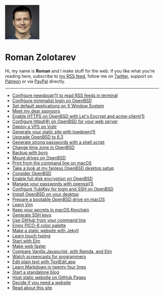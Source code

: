 <div class="picture"><img class="picture__avatar" src="/avatar.jpeg" width="112" height="112" alt="Avatar"></div>

# Roman Zolotarev

Hi, my name is **Roman** and I make stuff for the web. If you like what
you're reading here, subscribe to [my RSS feed](/rss.xml), follow me on
[Twitter](/twitter.html), support on [Patreon](/patreon.html) or via
[PayPal](/paypal.html) directly.

---

- [Configure newsboat(1) to read RSS feeds in&nbsp;terminal](/newsboat.html "6 May 2018")
- [Configure minimalist login on OpenBSD](/openbsd/login.html "1 May 2018")
- [Set default applications on X Window System](/openbsd/mime.html "1 May 2018")
- [Meet my dear sponsors](/sponsors.html "24 Apr 2018")
- [Enable HTTPS on OpenBSD with Let's Encrypt and acme-client(1)](/openbsd/acme-client.html "13 Apr 2018")
- [Configure httpd(8) on OpenBSD for your web server](/openbsd/webserver.html "12 Apr 2018")
- [Deploy a VPS on Vultr](/vultr.html "11 Apr 2018")
- [Generate your static site with lowdown(1)](/ssg.html "07 Apr 2018")
- [Upgrade OpenBSD to 6.3](/openbsd/upgrade.html "03 Apr 2018")
- [Generate strong passwords with a shell script](/diceware.html "30 Mar 2018")
- [Change time zone in OpenBSD](/openbsd/timezone.html "16 Mar 2018")
- [Backup with borg](/backup.html "02 Mar 2018")
- [Mount drives on OpenBSD](/openbsd/mount.html "01 Mar 2018")
- [Print from the command line on macOS](/macos/cups.html "27 Feb 2018")
- [Take a look at my fanless OpenBSD desktop setup](/setup.html "17 Nov 2017")
- [Consider OpenBSD](/openbsd/why.html "15 Nov 2017")
- [Enable full disk encryption on OpenBSD](/openbsd/fde.html "02 Nov 2017")
- [Manage your passwords with openssl(1)](/pass.html "10 Oct 2017")
- [Configure YubiKey for login and SSH on OpenBSD](/openbsd/yubikey.html "01 Sep 2017")
- [Install OpenBSD on your desktop](/openbsd/install.html "20 Sep 2017")
- [Prepare a bootable OpenBSD drive on macOS](/macos/openbsd.html "19 Sep 2017")
- [Learn Vim](/vim.html "26 Aug 2017")
- [Keep your secrets in macOS Keychain](/macos/keychain.html "16 May 2017")
- [Generate SSH keys](/ssh.html "01 May 2017")
- [Use GitHub from your command line](/github.html "16 Apr 2017")
- [Enjoy PICO-8 color palette](/pico-8-color-palette/index.html "04 Dec 2016")
- [Make a static website with Jekyll](/jekyll.html "22 Nov 2016")
- [Learn touch typing](/typing.html "19 Nov 2016")
- [Start with Elm](/elm.html "14 Nov 2016")
- [Make web faster](/fast.html "13 Nov 2016")
- [Compare Vanilla Javascript, with Ramda, and Elm](/pagination.html "26 Oct 2016")
- [Watch screencasts for programmers](/screencasts.html "25 Oct 2016")
- [Edit plain text with TextEdit.app](/macos/textedit.html "17 Sep 2016")
- [Learn Markdown in twenty four lines](/markdown.html "30 Aug 2016")
- [Start a standalone blog](/standalone.html "23 Aug 2016")
- [Host static website on GitHub Pages](/github-pages.html "18 Aug 2016")
- [Decide if you need a website](/website.html "15 Aug 2016")
- [Read about this site](/about.html "01 Aug 2016")
